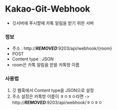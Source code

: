 # Kakao-Git-Webhook

*  깃서버에 푸시할때 카톡 알림을 받기 위한 서버

### 정보
-   주소 : http://***REMOVED***:9203/api/webhook/{room}
-  POST
- Content type : JSON
- room은 카톡 알림을 받을 카톡방 이름

### 사용법
1. 깃 웹훅에서 Content type을 JSON으로 설정
2. 주소 설정은 카톡방 이름이 ㅎㅇㅎㅇ라면 -> http://***REMOVED***:9203/api/webhook/ㅎㅇㅎㅇ
